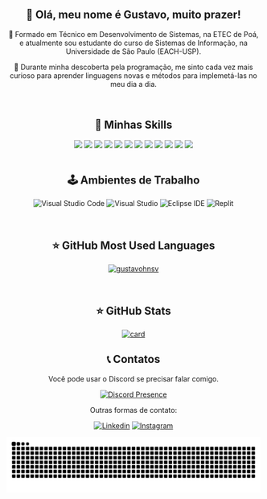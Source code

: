 <div align="center">
<style> 
    .skill-imagens img {
        width: 50px;
    }
</style>
  
## 💜 Olá, meu nome é Gustavo, muito prazer!

🔭 Formado em Técnico em Desenvolvimento de Sistemas, na ETEC de Poá, e atualmente sou estudante do curso de Sistemas de Informação, na Universidade de São Paulo (EACH-USP).

💬 Durante minha descoberta pela programação, me sinto cada vez mais curioso para aprender linguagens novas e métodos para implemetá-las no meu dia a dia.

<br>

## 🚀 Minhas Skills


<div class="skill-imagens">
<img src="https://cdn.jsdelivr.net/gh/devicons/devicon@latest/icons/react/react-original.svg" />
<img src="https://cdn.jsdelivr.net/gh/devicons/devicon@latest/icons/javascript/javascript-original.svg" />
<img src="https://cdn.jsdelivr.net/gh/devicons/devicon@latest/icons/nodejs/nodejs-original-wordmark.svg" />
<img src="https://cdn.jsdelivr.net/gh/devicons/devicon@latest/icons/php/php-original.svg" />
<img src="https://cdn.jsdelivr.net/gh/devicons/devicon@latest/icons/html5/html5-original.svg" />
<img src="https://cdn.jsdelivr.net/gh/devicons/devicon@latest/icons/css3/css3-original.svg" />
<img src="https://cdn.jsdelivr.net/gh/devicons/devicon@latest/icons/c/c-original.svg" />
<img src="https://cdn.jsdelivr.net/gh/devicons/devicon@latest/icons/java/java-original.svg" />
<img src="https://cdn.jsdelivr.net/gh/devicons/devicon@latest/icons/python/python-original.svg" />
<img src="https://cdn.jsdelivr.net/gh/devicons/devicon@latest/icons/mongodb/mongodb-original-wordmark.svg" />
<img src="https://cdn.jsdelivr.net/gh/devicons/devicon@latest/icons/mysql/mysql-original-wordmark.svg" />
<img src="https://cdn.jsdelivr.net/gh/devicons/devicon@latest/icons/figma/figma-original.svg" />
</div>


<br>

## 🕹️ Ambientes de Trabalho

![Visual Studio Code](https://img.shields.io/badge/Visual_Studio_Code-0078D4?style=for-the-badge&logo=visual%20studio%20code&logoColor=white)
![Visual Studio](https://img.shields.io/badge/Visual_Studio-5C2D91?style=for-the-badge&logo=visual%20studio&logoColor=white)
![Eclipse IDE](https://img.shields.io/badge/Eclipse-2C2255?style=for-the-badge&logo=eclipse&logoColor=white)
![Replit](https://img.shields.io/badge/replit-667881?style=for-the-badge&logo=replit&logoColor=white)

<br>

## ⭐ GitHub Most Used Languages

[![gustavohnsv](https://github-readme-stats.vercel.app/api/top-langs/?username=gustavohnsv&hide=html&layout=compact&theme=tokyonight)](https://github.com/gustavohnsv)

<br>

## ⭐ GitHub Stats

[![card](https://github-readme-stats.vercel.app/api?username=gustavohnsv&theme=tokyonight&show_icons=true)](https://github.com/anuraghazra/github-readme-stats)

## 📞 Contatos

Você pode usar o Discord se precisar falar comigo.

[![Discord Presence](https://lanyard.cnrad.dev/api/348936743631716354)](https://discord.com/users/348936743631716354)

Outras formas de contato:

[![Linkedin](https://img.shields.io/badge/LinkedIn-0077B5?style=for-the-badge&logo=linkedin&logoColor=white)](https://www.linkedin.com/in/gustavohnsv/)
[![Instagram](https://img.shields.io/badge/Instagram-E4405F?style=for-the-badge&logo=instagram&logoColor=white)](https://www.instagram.com/gustavohnsv/)

<img alt="snake eating my contributions" src="https://raw.githubusercontent.com/gustavohnsv/gustavohnsv/output/github-contribution-grid-snake-dark.svg?palette=github-dark" />

</div>
